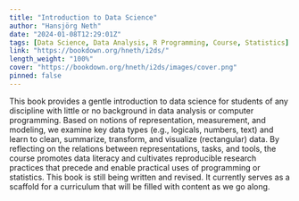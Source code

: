 ```yaml
---
title: "Introduction to Data Science"
author: "Hansjörg Neth"
date: "2024-01-08T12:29:01Z"
tags: [Data Science, Data Analysis, R Programming, Course, Statistics]
link: "https://bookdown.org/hneth/i2ds/"
length_weight: "100%"
cover: "https://bookdown.org/hneth/i2ds/images/cover.png"
pinned: false
---
```


This book provides a gentle introduction to data science for students of any discipline with little or no background in data analysis or computer programming. Based on notions of representation, measurement, and modeling, we examine key data types (e.g., logicals, numbers, text) and learn to clean, summarize, transform, and visualize (rectangular) data. By reflecting on the relations between representations, tasks, and tools, the course promotes data literacy and cultivates reproducible research practices that precede and enable practical uses of programming or statistics. This book is still being written and revised. It currently serves as a scaffold for a curriculum that will be filled with content as we go along.
